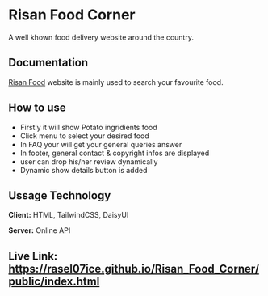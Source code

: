 
# Risan Food Corner

A well khown food delivery website around the country.



## Documentation

[Risan Food](https://linktodocumentation) website is mainly used to search your favourite food.



## How to use

- Firstly it will show Potato ingridients food
- Click menu to select your desired food
- In FAQ your will get your general queries answer
- In footer, general contact & copyright infos are displayed
- user can drop his/her review dynamically
- Dynamic show details button is added


## Ussage Technology

**Client:** HTML, TailwindCSS, DaisyUI

**Server:** Online API

## Live Link: https://rasel07ice.github.io/Risan_Food_Corner/public/index.html


